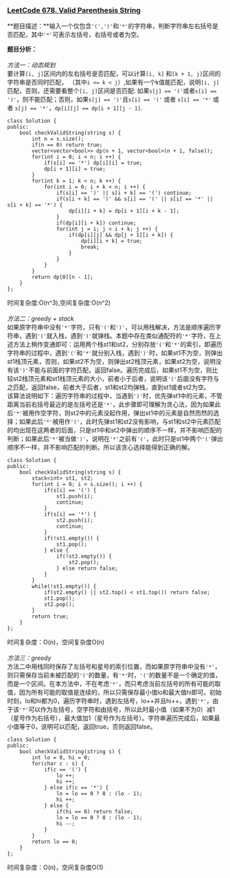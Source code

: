 ### [LeetCode 678. Valid Parenthesis String](https://leetcode.com/problems/valid-parenthesis-string/description/)

**题目描述：**输入一个仅包含```'(',')'```和```'*'```的字符串，判断字符串左右括号是否匹配，其中```'*'```可表示左括号，右括号或者为空。

**题目分析：**</br></br>
_方法一：动态规划_</br>
要计算```[i, j]```区间内的左右括号是否匹配，可以计算```[i, k]``` 和```[k + 1, j]```区间的字符串是否同时匹配，
（其中```i <= k < j```）,如果有一个k值能匹配，说明```[i, j]```匹配，否则，还需要看整个```[i, j]```区间是否匹配:
如果```s[j] == '('```或者```s[i] == ')'```，则不能匹配；否则，如果```s[j] == ')'```且```s[i] == '('``` 
或者 ```s[i] == '*'``` 或者 ```s[j] == '*'```，```dp[i][j] == dp[i + 1][j - 1]```.

```
class Solution {
public:
    bool checkValidString(string s) {
        int n = s.size();
        if(n == 0) return true;
        vector<vector<bool>> dp(n + 1, vector<bool>(n + 1, false));
        for(int i = 0; i < n; i ++) {
            if(s[i] == '*') dp[i][i] = true;
            dp[i + 1][i] = true;
        }
        for(int k = 1; k < n; k ++) {
            for(int i = 0; i + k < n; i ++) {
                if(s[i] == ')' || s[i + k] == '(') continue;
                if(s[i + k] == ')' && s[i] == '(' || s[i] == '*' || s[i + k] == '*') {
                    dp[i][i + k] = dp[i + 1][i + k - 1];
                }
                if(dp[i][i + k]) continue;
                for(int j = i; j < i + k; j ++) {
                    if(dp[i][j] && dp[j + 1][i + k]) {
                        dp[i][i + k] = true;
                        break;
                    }
                }
            }
        }
        return dp[0][n - 1];
    }
};
```
时间复杂度:O(n^3),空间复杂度:O(n^2)</br></br>
_方法二：greedy + stack_</br>
如果原字符串中没有```'*'```字符，只有```'('```和```')'```，可以用栈解决，方法是顺序遍历字符串，遇到```'('```就入栈，遇到```')'```就弹栈。本题中存在类似通配符的```'*'```字符，在上述方法上稍作变通即可：运用两个栈st1和st2，分别存放```'('```和```'*'```的索引，即遍历字符串的过程中，遇到```'('```和```'*'```就分别入栈，遇到```')'```时，如果st1不为空，则弹出st1栈顶元素，否则，如果st2不为空，则弹出st2栈顶元素，如果st2为空，说明没有该```')'```不能与前面的字符匹配，返回false。遍历完成后，如果st1不为空，则比较st2栈顶元素和st1栈顶元素的大小，前者小于后者，说明该```'('```后面没有字符与之匹配，返回false，前者大于后者，st1和st2均弹栈，直到st1或者st2为空。</br>
该算法说明如下：遍历字符串的过程中，当遇到```')'```时，优先弹st1中的元素，不管距离当前右括号最近的是左括号还是```'*'```，此步骤即可理解为贪心法，因为如果此后```'*'```被用作空字符，则st2中的元素没起作用，弹出st1中的元素是自然而然的选择；如果此后```'*'```被用作```'('```，此时先弹st1和st2没有影响，与st1和st2中元素匹配的均出现在这两者的后面，只是st1中和st2中弹出的顺序不一样，并不影响匹配的判断；如果此后```'*'```被当做```')'```，说明在```'*'```之前有```'('```，此时只是st1中两个```'('```弹出顺序不一样，并不影响匹配的判断。所以该贪心选择能得到正确的解。
```
class Solution {
public:
    bool checkValidString(string s) {
        stack<int> st1, st2;
        for(int i = 0; i < s.size(); i ++) {
            if(s[i] == '(') {
                st1.push(i);
                continue;
            }
            if(s[i] == '*') {
                st2.push(i);
                continue;
            }
            if(!st1.empty()) {
                st1.pop();
            } else {
                if(!st2.empty()) {
                    st2.pop();
                } else return false;
            }
        }
        while(!st1.empty()) {
            if(st2.empty() || st2.top() < st1.top()) return false;
            st1.pop();
            st2.pop();
        }
        return true;
    }
};
```
时间复杂度：O(n)，空间复杂度O(n)</br></br>
_方法三：greedy_</br>
方法二中用栈同时保存了左括号和星号的索引位置，而如果原字符串中没有```'*'```，则只需保存当前未被匹配的```'('```的数量，有```'*'```时，```'('```的数量不是一个确定的值，而是一个区间。在本方法中，不在考虑```'*'```，而只考虑当前左括号的所有可能的取值，因为所有可能的取值是连续的，所以只需保存最小值lo和最大值hi即可。初始时刻，lo和hi都为0，遍历字符串时，遇到左括号，lo++并且hi++，遇到```'*'```，由于该```'*'```可以作为左括号，空字符和由括号，所以此时最小值（如果不为0）减1（星号作为右括号），最大值加1（星号作为左括号）。字符串遍历完成后，如果最小值等于0，说明可以匹配，返回true，否则返回false。
```
class Solution {
public:
    bool checkValidString(string s) {
        int lo = 0, hi = 0;
        for(char c : s) {
            if(c == '(') {
                lo ++;
                hi ++;
            } else if(c == '*') {
                lo = lo == 0 ? 0 : (lo - 1);
                hi ++;
            } else {
                if(hi == 0) return false;
                lo = lo == 0 ? 0 : (lo - 1);
                hi --;
            }
        }
        return lo == 0;
    }
};
```
时间复杂度：O(n)，空间复杂度O(1)

